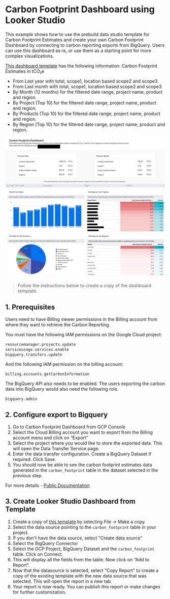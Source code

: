# Carbon Footprint Dashboard using Looker Studio

This example shows how to use the prebuild data studio template for Carbon Footprint Estimates and create your own Carbon Footprint Dashboard by connecting to carbon reporting exports from BigQuery. Users can use this dashboard as-is, or use them as a starting point for more complex  visualizations.

[This dashboard template](https://datastudio.google.com/c/u/0/reporting/692bfa14-986c-4b8e-9610-62dc7fa2c479) has the following information:
Carbon Footprint Estimates in tCO₂e
- From Last year with total, scope1, location based scope2 and scope3.
- From Last month with total, scope1, location based scope2 and scope3.
- By Month (12 months) for the filtered date range, project name, product and region.
- By Project (Top 10) for the filtered date range, project name, product and region.
- By Products (Top 10) for the filtered date range, project name, product and region.
- By Region (Top 10) for the filtered date range, project name, product and region.

![Demo_Fullpage](images/demo_full_page.png)


> Follow the instructions below to create a copy of the dashboard template.

## 1. Prerequisites

Users need to have Billing viewer permissions in the Billing account from where they want to retrieve the Carbon Reporting.

You must have the following IAM permissions on the Google Cloud project:

```
resourcemanager.projects.update
serviceusage.services.enable
bigquery.transfers.update
```
And the following IAM permission on the billing account:

``` 
billing.accounts.getCarbonInformation 
```

The BigQuery API also needs to be enabled. The users exporting the carbon data into BigQuery would also need the following role.
```
bigquery.admin
```
## 2. Configure export to Bigquery

1. Go to Carbon Footprint Dashboard from GCP Console
2. Select the Cloud Billing account you want to export from the Billing account menu and click on “Export”
3. Select the project where you would like to store the exported data. This will open the Data Transfer Service page.
4. Enter the data transfer configuration. Create a BigQuery Dataset if required. Click Save.
5. You should now be able to see the carbon footprint estimates data generated in the `carbon_footprint` table in the dataset selected in the previous step.

For more details - [Public Documentation](https://cloud.google.com/carbon-footprint/docs/export)

## 3. Create Looker Studio Dashboard from Template
1. Create a copy of [this template](https://datastudio.google.com/c/u/0/reporting/692bfa14-986c-4b8e-9610-62dc7fa2c479) by selecting File -> Make a copy.
2. Select the data source pointing to the `carbon_footprint` table in your project.
3. If you don't have the data source, select "Create data source"
4. Select the BigQuery Connector
5. Select the GCP Project, BigQuery Dataset and the `carbon_footprint` table. Click on Connect.
6. This will display all the fields from the table. Now click on “Add to Report”.
7. Now that the datasource is selected, select "Copy Report" to create a copy of the existing template with the new data source that was selected. This will open the report in a new tab.
8. Your report is now ready. You can publish this report or make changes for further customization.
